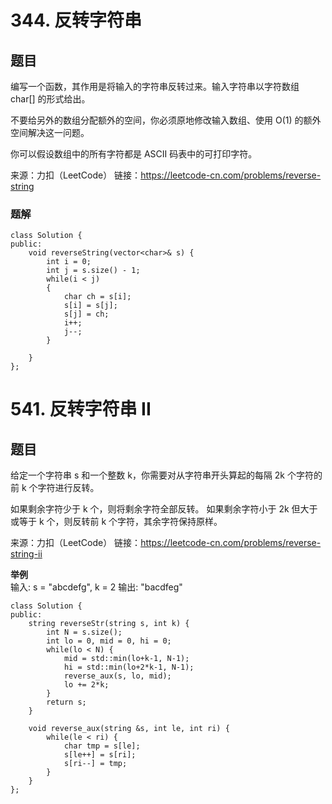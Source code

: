 # 344. 反转字符串
## 题目
编写一个函数，其作用是将输入的字符串反转过来。输入字符串以字符数组 char[] 的形式给出。

不要给另外的数组分配额外的空间，你必须原地修改输入数组、使用 O(1) 的额外空间解决这一问题。

你可以假设数组中的所有字符都是 ASCII 码表中的可打印字符。

来源：力扣（LeetCode）
链接：https://leetcode-cn.com/problems/reverse-string


### 题解
```
class Solution {
public:
    void reverseString(vector<char>& s) {
        int i = 0;
        int j = s.size() - 1;
        while(i < j)
        {
            char ch = s[i];
            s[i] = s[j];
            s[j] = ch;
            i++;
            j--;
        }
        
    }
};
```

# 541. 反转字符串 II
## 题目
给定一个字符串 s 和一个整数 k，你需要对从字符串开头算起的每隔 2k 个字符的前 k 个字符进行反转。

如果剩余字符少于 k 个，则将剩余字符全部反转。
如果剩余字符小于 2k 但大于或等于 k 个，则反转前 k 个字符，其余字符保持原样。

来源：力扣（LeetCode）
链接：https://leetcode-cn.com/problems/reverse-string-ii

**举例**  
输入: s = "abcdefg", k = 2
输出: "bacdfeg"

```
class Solution {
public:
    string reverseStr(string s, int k) {
        int N = s.size();
        int lo = 0, mid = 0, hi = 0;
        while(lo < N) {
            mid = std::min(lo+k-1, N-1);
            hi = std::min(lo+2*k-1, N-1);
            reverse_aux(s, lo, mid);
            lo += 2*k;
        }
        return s;
    }

    void reverse_aux(string &s, int le, int ri) {
        while(le < ri) {
            char tmp = s[le];
            s[le++] = s[ri];
            s[ri--] = tmp;
        }
    }
};
```

